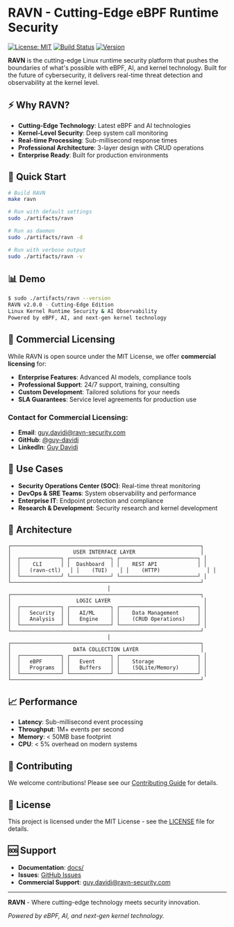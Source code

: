 # RAVN - Cutting-Edge eBPF Runtime Security

[![License: MIT](https://img.shields.io/badge/License-MIT-yellow.svg)](https://opensource.org/licenses/MIT)
[![Build Status](https://img.shields.io/badge/build-passing-brightgreen.svg)](https://github.com/guy-davidi/ravn)
[![Version](https://img.shields.io/badge/version-2.0.0-blue.svg)](https://github.com/guy-davidi/ravn)

**RAVN** is the cutting-edge Linux runtime security platform that pushes the boundaries of what's possible with eBPF, AI, and kernel technology. Built for the future of cybersecurity, it delivers real-time threat detection and observability at the kernel level.

## ⚡ Why RAVN?

- **Cutting-Edge Technology**: Latest eBPF and AI technologies
- **Kernel-Level Security**: Deep system call monitoring
- **Real-time Processing**: Sub-millisecond response times
- **Professional Architecture**: 3-layer design with CRUD operations
- **Enterprise Ready**: Built for production environments

## 🚀 Quick Start

```bash
# Build RAVN
make ravn

# Run with default settings
sudo ./artifacts/ravn

# Run as daemon
sudo ./artifacts/ravn -d

# Run with verbose output
sudo ./artifacts/ravn -v
```

## 📊 Demo

```bash
$ sudo ./artifacts/ravn --version
RAVN v2.0.0 - Cutting-Edge Edition
Linux Kernel Runtime Security & AI Observability
Powered by eBPF, AI, and next-gen kernel technology
```

## 🏢 Commercial Licensing

While RAVN is open source under the MIT License, we offer **commercial licensing** for:

- **Enterprise Features**: Advanced AI models, compliance tools
- **Professional Support**: 24/7 support, training, consulting
- **Custom Development**: Tailored solutions for your needs
- **SLA Guarantees**: Service level agreements for production use

### Contact for Commercial Licensing:
- **Email**: guy.davidi@ravn-security.com
- **GitHub**: [@guy-davidi](https://github.com/guy-davidi)
- **LinkedIn**: [Guy Davidi](https://linkedin.com/in/guy-davidi)

## 🎯 Use Cases

- **Security Operations Center (SOC)**: Real-time threat monitoring
- **DevOps & SRE Teams**: System observability and performance
- **Enterprise IT**: Endpoint protection and compliance
- **Research & Development**: Security research and kernel development

## 🔧 Architecture

```
┌─────────────────────────────────────────────────────────────┐
│                    USER INTERFACE LAYER                     │
│  ┌─────────────┐ ┌─────────────┐ ┌─────────────────────────┐ │
│  │    CLI      │ │  Dashboard  │ │    REST API             │ │
│  │   (ravn-ctl)   │ │    (TUI)    │ │    (HTTP)               │ │
│  └─────────────┘ └─────────────┘ └─────────────────────────┘ │
└─────────────────────────────────────────────────────────────┘
                                │
┌─────────────────────────────────────────────────────────────┐
│                     LOGIC LAYER                              │
│  ┌─────────────┐ ┌─────────────┐ ┌─────────────────────────┐ │
│  │   Security  │ │   AI/ML     │ │    Data Management      │ │
│  │   Analysis  │ │   Engine    │ │    (CRUD Operations)    │ │
│  └─────────────┘ └─────────────┘ └─────────────────────────┘ │
└─────────────────────────────────────────────────────────────┘
                                │
┌─────────────────────────────────────────────────────────────┐
│                    DATA COLLECTION LAYER                    │
│  ┌─────────────┐ ┌─────────────┐ ┌─────────────────────────┐ │
│  │   eBPF      │ │   Event     │ │    Storage              │ │
│  │   Programs  │ │   Buffers   │ │    (SQLite/Memory)      │ │
│  └─────────────┘ └─────────────┘ └─────────────────────────┘ │
└─────────────────────────────────────────────────────────────┘
```

## 📈 Performance

- **Latency**: Sub-millisecond event processing
- **Throughput**: 1M+ events per second
- **Memory**: < 50MB base footprint
- **CPU**: < 5% overhead on modern systems

## 🤝 Contributing

We welcome contributions! Please see our [Contributing Guide](CONTRIBUTING.md) for details.

## 📄 License

This project is licensed under the MIT License - see the [LICENSE](LICENSE) file for details.

## 🆘 Support

- **Documentation**: [docs/](docs/)
- **Issues**: [GitHub Issues](https://github.com/guy-davidi/ravn/issues)
- **Commercial Support**: guy.davidi@ravn-security.com

---

**RAVN** - Where cutting-edge technology meets security innovation.

*Powered by eBPF, AI, and next-gen kernel technology.*